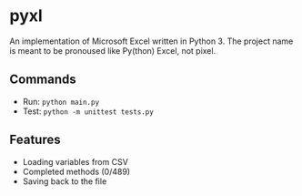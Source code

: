 # pyxl

An implementation of Microsoft Excel written in Python 3. The project name is meant to be pronoused like Py(thon) Excel, not pixel.

## Commands

* Run: `python main.py`
* Test: `python -m unittest tests.py`

## Features

* Loading variables from CSV
* Completed methods (0/489)
* Saving back to the file